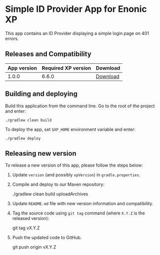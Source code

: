 # Simple ID Provider App for Enonic XP

This app contains an ID Provider displaying a simple login page on 401 errors.


## Releases and Compatibility

| App version | Required XP version | Download |
| ----------- | ------------------- | -------- |
| 1.0.0 | 6.6.0 | [Download](http://repo.enonic.com/public/com/enonic/app/simpleidprovider/1.0.0/simpleidprovider-1.0.0.jar) |


## Building and deploying

Build this application from the command line. Go to the root of the project and enter:

    ./gradlew clean build

To deploy the app, set `$XP_HOME` environment variable and enter:

    ./gradlew deploy


## Releasing new version

To release a new version of this app, please follow the steps below:

1. Update `version` (and possibly `xpVersion`) in  `gradle.properties`.

2. Compile and deploy to our Maven repository:

    ./gradlew clean build uploadArchives

3. Update `README.md` file with new version information and compatibility.

4. Tag the source code using `git tag` command (where `X.Y.Z` is the released version):

    git tag vX.Y.Z

5. Push the updated code to GitHub.

    git push origin vX.Y.Z